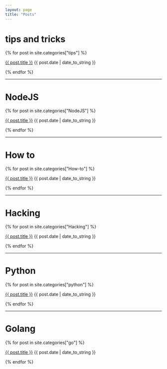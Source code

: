 ```yaml
---
layout: page
title: "Posts"
---
```


# tips and tricks
{% for post in site.categories["tips"] %}
  <p class = "post-list"><a href="{{ post.url }}">{{ post.title }}</a><span class="post-meta"> {{ post.date | date_to_string }}</span></p>
{% endfor %}

<hr class ="style-one">

# NodeJS
{% for post in site.categories["NodeJS"] %}
  <p class = "post-list"><a href="{{ post.url }}">{{ post.title }}</a><span class = "post-meta"> {{ post.date | date_to_string }}</span></p>
{% endfor %}

<hr class = "style-one">

# How to
{% for post in site.categories["How-to"] %}
  <p class = "post-list"><a href="{{ post.url }}">{{ post.title }}</a><span class = "post-meta"> {{ post.date | date_to_string }}</span></p>
{% endfor %}

<hr class = "style-one">

# Hacking
{% for post in site.categories["Hacking"] %}
  <p class = "post-list"><a href="{{ post.url }}">{{ post.title }}</a><span class = "post-meta"> {{ post.date | date_to_string }}</span></p>
{% endfor %}

<hr class = "style-one">

# Python
{% for post in site.categories["python"] %}
  <p class = "post-list"><a href="{{ post.url }}">{{ post.title }}</a><span class = "post-meta"> {{ post.date | date_to_string }}</span></p>
{% endfor %}

<hr class = "style-one">

# Golang 
{% for post in site.categories["go"] %}
  <p class = "post-list"><a href="{{ post.url }}">{{ post.title }}</a><span class = "post-meta"> {{ post.date | date_to_string }}</span></p>
{% endfor %}
